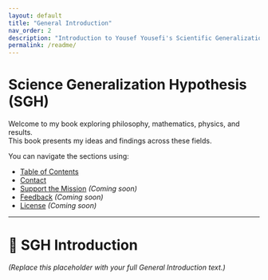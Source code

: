 ```yaml
---
layout: default
title: "General Introduction"
nav_order: 2
description: "Introduction to Yousef Yousefi's Scientific Generalization Hypothesis."
permalink: /readme/
---
```


# Science Generalization Hypothesis (SGH)

Welcome to my book exploring philosophy, mathematics, physics, and results.  
This book presents my ideas and findings across these fields.

You can navigate the sections using:

- [Table of Contents](/table-of-contents/)
- [Contact](/contact/)
- [Support the Mission](/support-the-mission/) *(Coming soon)*
- [Feedback](/feedback/) *(Coming soon)*
- [License](/license/) *(Coming soon)*

---

# 📖 SGH Introduction

*(Replace this placeholder with your full General Introduction text.)*
